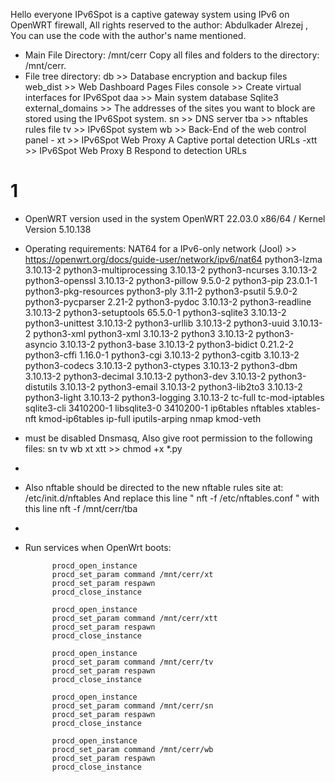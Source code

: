 Hello everyone
IPv6Spot is a captive gateway system using IPv6 on OpenWRT firewall, All rights reserved to the author: Abdulkader Alrezej , You can use the code with the author's name mentioned.

- Main File Directory: /mnt/cerr Copy all files and folders to the directory: /mnt/cerr.
- File tree directory:
		db  >> Database encryption and backup files
		web_dist >> Web Dashboard Pages Files
		console >> Create virtual interfaces for IPv6Spot
		daa >> Main system database Sqlite3
		external_domains >> The addresses of the sites you want to block are stored using the IPv6Spot system.
		sn >> DNS server
		tba >> nftables rules file
		tv >> IPv6Spot system
		wb >> Back-End of the web control panel
		- xt >> IPv6Spot Web Proxy  A Captive portal detection URLs 
		-xtt >> IPv6Spot Web Proxy  B Respond to detection URLs 
# 1
- OpenWRT version used in the system OpenWRT 22.03.0 	x86/64 / Kernel Version	5.10.138
- Operating requirements:
  	NAT64 for a IPv6-only network (Jool) >> https://openwrt.org/docs/guide-user/network/ipv6/nat64
  	python3-lzma	3.10.13-2
  	python3-multiprocessing	3.10.13-2
  	python3-ncurses	3.10.13-2
	python3-openssl	3.10.13-2
	python3-pillow	9.5.0-2
	python3-pip	23.0.1-1
	python3-pkg-resources
	python3-ply	3.11-2
	python3-psutil	5.9.0-2
	python3-pycparser	2.21-2
	python3-pydoc	3.10.13-2
	python3-readline	3.10.13-2
	python3-setuptools	65.5.0-1
	python3-sqlite3	3.10.13-2
	python3-unittest	3.10.13-2
	python3-urllib	3.10.13-2
	python3-uuid	3.10.13-2
	python3-xml python3-xml	3.10.13-2
	python3	3.10.13-2
	python3-asyncio	3.10.13-2
	python3-base	3.10.13-2
	python3-bidict	0.21.2-2
	python3-cffi	1.16.0-1
	python3-cgi	3.10.13-2
	python3-cgitb	3.10.13-2
	python3-codecs	3.10.13-2
	python3-ctypes	3.10.13-2
	python3-dbm	3.10.13-2
	python3-decimal	3.10.13-2
	python3-dev	3.10.13-2
	python3-distutils	3.10.13-2
	python3-email	3.10.13-2
	python3-lib2to3	3.10.13-2
	python3-light	3.10.13-2
	python3-logging	3.10.13-2
	tc-full
	tc-mod-iptables
	sqlite3-cli	3410200-1
	libsqlite3-0	3410200-1
	ip6tables
	nftables
	xtables-nft
	kmod-ip6tables
	ip-full
	iputils-arping
	nmap
				kmod-veth
- must be disabled Dnsmasq, Also give root permission to the following files: sn tv wb xt xtt >> chmod +x *.py
- 
- Also nftable should be directed to the new nftable rules site at: /etc/init.d/nftables And replace this line " nft -f /etc/nftables.conf " with this line nft -f /mnt/cerr/tba
- 
- Run services when OpenWrt boots:

			procd_open_instance
			procd_set_param command /mnt/cerr/xt
			procd_set_param respawn
			procd_close_instance

			procd_open_instance
			procd_set_param command /mnt/cerr/xtt
			procd_set_param respawn
			procd_close_instance

			procd_open_instance
			procd_set_param command /mnt/cerr/tv
			procd_set_param respawn
			procd_close_instance

			procd_open_instance
			procd_set_param command /mnt/cerr/sn
			procd_set_param respawn
			procd_close_instance

			procd_open_instance
			procd_set_param command /mnt/cerr/wb
			procd_set_param respawn
			procd_close_instance
